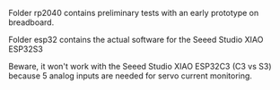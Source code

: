 Folder rp2040 contains preliminary tests with an early prototype on breadboard.

Folder esp32 contains the actual software for the Seeed Studio XIAO ESP32S3

Beware, it won't work with the Seeed Studio XIAO ESP32C3 (C3 vs S3) because 5 analog inputs are needed for servo current monitoring.